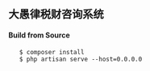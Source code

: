 ## 大愚律税财咨询系统
#### Build from Source
       $ composer install
       $ php artisan serve --host=0.0.0.0
